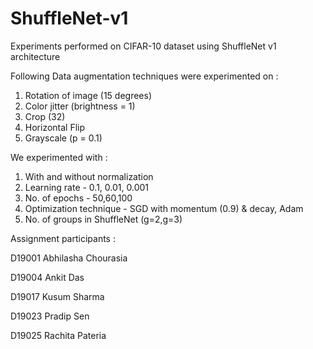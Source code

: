 # ShuffleNet-v1
Experiments performed on CIFAR-10 dataset using ShuffleNet v1 architecture 


Following Data augmentation techniques were experimented on :
1. Rotation of image (15 degrees)
2. Color jitter (brightness = 1)
3. Crop (32)
4. Horizontal Flip
5. Grayscale (p = 0.1)

We experimented with :
1. With and without normalization
2. Learning rate - 0.1, 0.01, 0.001
3. No. of epochs - 50,60,100 
4. Optimization technique - SGD with momentum (0.9) & decay, Adam
5. No. of groups in ShuffleNet (g=2,g=3)




Assignment participants : 

D19001 Abhilasha Chourasia

D19004 Ankit Das

D19017 Kusum Sharma

D19023 Pradip Sen

D19025 Rachita Pateria
